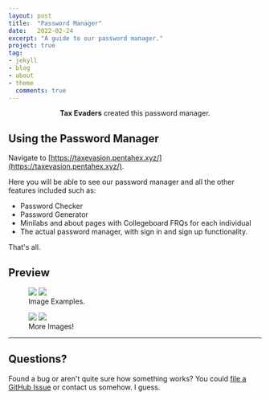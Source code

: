 ```yaml
---
layout: post
title:  "Password Manager"
date:   2022-02-24
excerpt: "A guide to our password manager."
project: true
tag:
- jekyll
- blog
- about
- theme
  comments: true
---
```


<center><b>Tax Evaders</b> created this password manager.</center>


## Using the Password Manager
Navigate to [https://taxevasion.pentahex.xyz/](https://taxevasion.pentahex.xyz/).

Here you will be able to see our password manager and all the other features included such as:
* Password Checker
* Password Generator
* Minilabs and about pages with Collegeboard FRQs for each individual
* The actual password manager, with sign in and sign up functionality.

That's all.

## Preview

<figure class="half">
    <a href="/img/home.PNG"><img src="/img/home.PNG"></a>
    <a href="/img/passwordmanager.PNG"><img src="/img/passwordmanager.PNG"></a>
    <figcaption>Image Examples.</figcaption>
</figure>

<figure class="half">
    <a href="/img/passtester.PNG"><img src="/img/passtester.PNG"></a>
    <a href="/img/signin.PNG"><img src="/img/signin.PNG"></a>
    <figcaption>More Images!</figcaption>
</figure>


---

## Questions?

Found a bug or aren't quite sure how something works? You could [file a GitHub Issue](https://github.com/wrachel/TaxEvaders/issues/new) or contact us somehow. I guess. 
